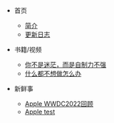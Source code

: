 * 首页
  * [简介](/README.md)

  - [更新日志](/log.md)
* 书籍/视频
  * [你不是迷茫，而是自制力不强](/nibus.md)
  * [什么都不想做怎么办](/220605.md)
* 新鲜事
  * [Apple WWDC2022回顾](/pie0608.md)
  * [Apple test](/pie0608.md)
